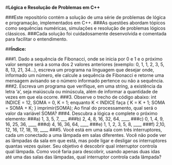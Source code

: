 #**Lógica e Resolução de Problemas em C++**

###Este repositório contém a solução de uma série de problemas de lógica e programação, implementados em C++. 
###As questões abordam tópicos como sequências numéricas, simulações e resolução de problemas lógicos clássicos.
###Cada solução foi cuidadosamente desenvolvida e comentada para facilitar o entendimento.

##**Índice:**

###1.  Dado a sequência de Fibonacci, onde se inicia por 0 e 1 e o próximo valor sempre será a soma dos 2 valores anteriores (exemplo: 0, 1, 1, 2, 3, 5, 8, 13, 21, 34...), escreva um programa na linguagem que desejar onde, informado um número, ele calcule a sequência de Fibonacci e retorne uma mensagem avisando se o número informado pertence ou não a sequência.
###2.  Escreva um programa que verifique, em uma string, a existência da letra ‘a’, seja maiúscula ou minúscula, além de informar a quantidade de vezes em que ela ocorre.
###3.  Observe o trecho de código abaixo: int INDICE = 12, SOMA = 0, K = 1; enquanto K < INDICE faça { K = K + 1; SOMA = SOMA + K; } imprimir(SOMA); Ao final do processamento, qual será o valor da variável SOMA?
###4.  Descubra a lógica e complete o próximo elemento:
###a) 1, 3, 5, 7, ___
###b) 2, 4, 8, 16, 32, 64, ____
###c) 0, 1, 4, 9, 16, 25, 36, ____
###d) 4, 16, 36, 64, ____
###e) 1, 1, 2, 3, 5, 8, ____
###f) 2,10, 12, 16, 17, 18, 19, ____
###5.  Você está em uma sala com três interruptores, cada um conectado a uma lâmpada em salas diferentes. Você não pode ver as lâmpadas da sala em que está, mas pode ligar e desligar os interruptores quantas vezes quiser. Seu objetivo é descobrir qual interruptor controla qual lâmpada. Como você faria para descobrir, usando apenas duas idas até uma das salas das lâmpadas, qual interruptor controla cada lâmpada?  
